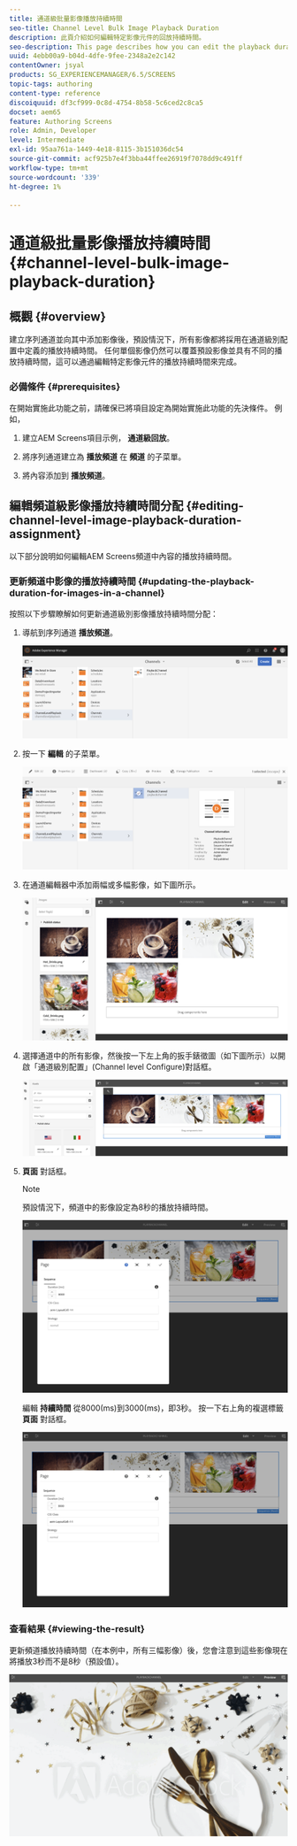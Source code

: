 ```yaml
---
title: 通道級批量影像播放持續時間
seo-title: Channel Level Bulk Image Playback Duration
description: 此頁介紹如何編輯特定影像元件的回放持續時間。
seo-description: This page describes how you can edit the playback duration of a specific image component.
uuid: 4ebb00a9-b04d-4dfe-9fee-2348a2e2c142
contentOwner: jsyal
products: SG_EXPERIENCEMANAGER/6.5/SCREENS
topic-tags: authoring
content-type: reference
discoiquuid: df3cf999-0c8d-4754-8b58-5c6ced2c8ca5
docset: aem65
feature: Authoring Screens
role: Admin, Developer
level: Intermediate
exl-id: 95aa761a-1449-4e18-8115-3b151036dc54
source-git-commit: acf925b7e4f3bba44ffee26919f7078dd9c491ff
workflow-type: tm+mt
source-wordcount: '339'
ht-degree: 1%

---
```


# 通道級批量影像播放持續時間 {#channel-level-bulk-image-playback-duration}

## 概觀 {#overview}

建立序列通道並向其中添加影像後，預設情況下，所有影像都將採用在通道級別配置中定義的播放持續時間。 任何單個影像仍然可以覆蓋預設影像並具有不同的播放持續時間，這可以通過編輯特定影像元件的播放持續時間來完成。

### 必備條件 {#prerequisites}

在開始實施此功能之前，請確保已將項目設定為開始實施此功能的先決條件。 例如，

1. 建立AEM Screens項目示例， **通道級回放**。

1. 將序列通道建立為 **播放頻道** 在 **頻道** 的子菜單。

1. 將內容添加到 **播放頻道**。

## 編輯頻道級影像播放持續時間分配 {#editing-channel-level-image-playback-duration-assignment}

以下部分說明如何編輯AEM Screens頻道中內容的播放持續時間。

### 更新頻道中影像的播放持續時間 {#updating-the-playback-duration-for-images-in-a-channel}

按照以下步驟瞭解如何更新通道級別影像播放持續時間分配：

1. 導航到序列通道 **播放頻道**。

   ![screen_shot_2019-06-24at62818pm](assets/screen_shot_2019-06-24at62818pm.png)

1. 按一下 **編輯** 的子菜單。

   ![screen_shot_2019-06-24at70141pm](assets/screen_shot_2019-06-24at70141pm.png)

1. 在通道編輯器中添加兩幅或多幅影像，如下圖所示。

   ![screen_shot_2019-06-24at90534pm](assets/screen_shot_2019-06-24at90534pm.png)

1. 選擇通道中的所有影像，然後按一下左上角的扳手錶徵圖（如下圖所示）以開啟「通道級別配置」(Channel level Configure)對話框。

   ![screen_shot_2019-06-25at95945am](assets/screen_shot_2019-06-25at95945am.png)

1. **頁面** 對話框。

   >[!NOTE]
   >預設情況下，頻道中的影像設定為8秒的播放持續時間。

   ![screen_shot_2019-06-25at100343am](assets/screen_shot_2019-06-25at100343am.png)

   編輯 **持續時間** 從8000(ms)到3000(ms)，即3秒。 按一下右上角的複選標籤 **頁面** 對話框。

   ![screen_shot_2019-06-25at101527am](assets/screen_shot_2019-06-25at101527am.png)

### 查看結果 {#viewing-the-result}

更新頻道播放持續時間（在本例中，所有三幅影像）後，您會注意到這些影像現在將播放3秒而不是8秒（預設值）。

![通道預覽](assets/channel_preview.gif)
